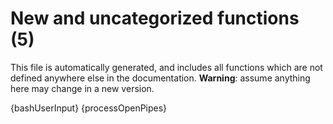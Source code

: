 # New and uncategorized functions (5)

This file is automatically generated, and includes all functions which are not defined anywhere else in the documentation. **Warning**: assume anything here may change in a new version.

{bashUserInput}
{processOpenPipes}
